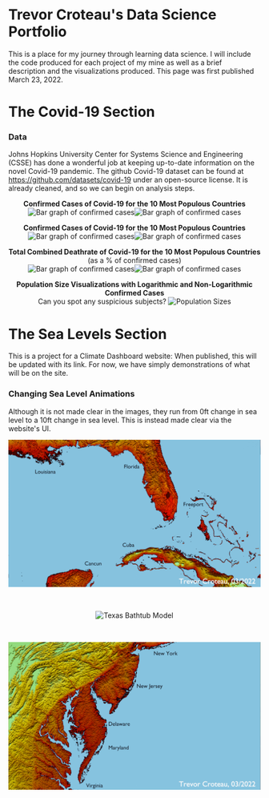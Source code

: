 # Trevor Croteau's Data Science Portfolio
This is a place for my journey through learning data science. I will include the code produced for each project of my mine as well as a brief description and the visualizations produced. This page was first published March 23, 2022.
# The Covid-19 Section
### Data
Johns Hopkins University Center for Systems Science and Engineering (CSSE) has done a wonderful job at keeping up-to-date information on the novel Covid-19 pandemic. The github Covid-19 dataset can be found at https://github.com/datasets/covid-19 under an open-source license. It is already cleaned, and so we can begin on analysis steps.
<br>
<p align="center">
    <b>Confirmed Cases of Covid-19 for the 10 Most Populous Countries</b> <br>
    <img src="{{site.url}}/assets/img/bar_confirmed_cropped.gif" alt="Bar graph of confirmed cases" width="50%" style="display: inline; border-width: 0px;" /><img src="{{site.url}}/assets/img/lineplot_confirmed_cropped.gif" alt="Bar graph of confirmed cases" width="50%" style="display: inline; border-width: 0px;" />
</p>
<p align="center">
    <b>Confirmed Cases of Covid-19 for the 10 Most Populous Countries</b> <br>
    <img src="{{site.url}}/docs/assets/img/bar_confirmed_cropped.gif" alt="Bar graph of confirmed cases" width="50%" style="display: inline; border-width: 0px;" /><img src="{{site.url}}/docs/assets/img/lineplot_confirmed_cropped.gif" alt="Bar graph of confirmed cases" width="50%" style="display: inline; border-width: 0px;" />
</p>
<p align="center">
    <b>Total Combined Deathrate of Covid-19 for the 10 Most Populous Countries</b> <br> (as a % of confirmed cases) <br>
    <img src="{{site.url}}/assets/img/bar_deathrate_cropped.gif" alt="Bar graph of confirmed cases" width="50%" style="display: inline; border-width: 0px;" /><img src="{{site.url}}/assets/img/lineplot_deathrate_cropped.gif" alt="Bar graph of confirmed cases" width="50%" style="display: inline; border-width: 0px;" />
</p>
<p align="center">
    <b>Population Size Visualizations with Logarithmic and Non-Logarithmic Confirmed Cases</b> <br> Can you spot any suspicious subjects?
    <img src="{{site.url}}/assets/img/Population_Sizes.png" alt="Population Sizes" width="100%" style="display: inline; border-width: 0px;" />
</p>

# The Sea Levels Section
This is a project for a Climate Dashboard website: When published, this will be updated with its link. For now, we have simply demonstrations of what will be on the site.
### Changing Sea Level Animations
Although it is not made clear in the images, they run from 0ft change in sea level to a 10ft change in sea level. This is instead made clear via the website's UI.
<br>
<p align="center"><img src="https://github.com/Edgy-Toast/My-Data-Science-Portfolio/blob/main/FL_bathtub.gif" alt="Florida Bathtub Model" width="100%" style="display: inline; border-width: 0px;" /></p>
<br>
<p align="center"><img src="https://github.com/Edgy-Toast/My-Data-Science-Portfolio/blob/main/TX_bathtub.gif" alt="Texas Bathtub Model" width="100%" style="display: inline; border-width: 0px;" /></p>
<br>
<p align="center"><img src="https://github.com/Edgy-Toast/My-Data-Science-Portfolio/blob/main/NJ_bathtub.gif" alt="New Jersey Bathtub Model" width="100%" style="display: inline; border-width: 0px;" /></p>
